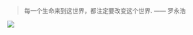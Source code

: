 
> 每一个生命来到这世界，都注定要改变这个世界. —— 罗永浩

![](https://th.bing.com/th/id/R.893145be579df6db6db57f4a16267f31?rik=1wRdO4TynG%2fkdQ&riu=http%3a%2f%2fp.pptfans.cn%2f2016%2f10%2f20%2fpptfans_1ff1de774020161020030412189.jpg&ehk=vmzdKfkn8NkWk3WE3%2buj0hDTsPWAWpf1oZOd6%2bNySy0%3d&risl=&pid=ImgRaw&r=0)

<!---
jiru1997/jiru1997 is a ✨ special ✨ repository because its `README.md` (this file) appears on your GitHub profile.
You can click the Preview link to take a look at your changes.
--->
